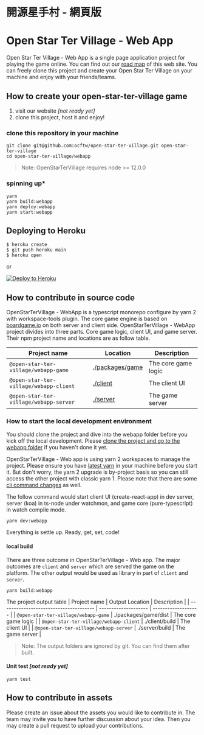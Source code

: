 # 開源星手村 - 網頁版

# Open Star Ter Village - Web App

Open Star Ter Village - Web App is a single page application project for playing the game online. You can find out our [road map](./ROADMAP.md) of this web site. You can freely clone this project and create your Open Star Ter Village on your machine and enjoy with your friends/teams.

## How to create your open-star-ter-village game

1. visit our website *[not ready yet]*
2. clone this project, host it and enjoy!

### clone this repository in your machine

```shell
git clone git@github.com:ocftw/open-star-ter-village.git open-star-ter-village
cd open-star-ter-village/webapp
```

> Note: OpenStarTerVillage requires node >= 12.0.0

### spinning up*

```shell
yarn
yarn build:webapp
yarn deploy:webapp
yarn start:webapp
```

## Deploying to Heroku

```
$ heroku create
$ git push heroku main
$ heroku open
```
or

[![Deploy to Heroku](https://www.herokucdn.com/deploy/button.svg)](https://heroku.com/deploy?template=https://github.com/ocftw/open-star-ter-village/tree/main)

## How to contribute in source code

OpenStarTerVillage - WebApp is a typescript monorepo configure by yarn 2 with workspace-tools plugin. The core game engine is based on [boardgame.io](https://boardgame.io) on both server and client side. OpenStarTerVillage -  WebApp project divides into three parts. Core game logic, client UI, and game server. Their npm project name and locations are as follow table.

| Project name                           | Location                           | Description         |
| -------------------------------------- | ---------------------------------- | ------------------- |
| `@open-star-ter-village/webapp-game`   | [./packages/game](./packages/game) | The core game logic |
| `@open-star-ter-village/webapp-client` | [./client](./client)               | The client UI       |
| `@open-star-ter-village/webapp-server` | [./server](./server)               | The game server     |

### How to start the local development environment

You should clone the project and dive into the webapp folder before you kick off the local development. Please [clone the project and go to the webapp folder](#how-to-create-your-open-star-ter-village-game) if you haven't done it yet.

OpenStarTerVillage - Web app is using yarn 2 workspaces to manage the project. Please ensure you have [latest yarn](https://yarnpkg.com/getting-started/install) in your machine before you start it. But don't worry, the yarn 2 upgrade is by-project basis so you can still access the other project with classic yarn 1. Please note that there are some [cli command changes](https://yarnpkg.com/getting-started/migration#cli-commands) as well.

The follow command would start client UI (create-react-app) in dev server, server (koa) in ts-node under watchmon, and game core (pure-typescript) in watch compile mode.

```shell
yarn dev:webapp
```

Everything is settle up. Ready, get, set, code!

#### local build

There are three outcome in OpenStarTerVillage - Web app. The major outcomes are `client` and `server` which are served the game on the platform. The other output would be used as library in part of `client` and `server`.


```shell
yarn build:webapp
```

The project output table
| Project name                           | Output Location      | Description         |
| -------------------------------------- | -------------------- | ------------------- |
| `@open-star-ter-village/webapp-game`   | ./packages/game/dist | The core game logic |
| `@open-star-ter-village/webapp-client` | ./client/build       | The client UI       |
| `@open-star-ter-village/webapp-server` | ./server/build       | The game server     |

> Note: The output folders are ignored by git. You can find them after built.

#### Unit test *[not ready yet]*

```shell
yarn test
```

## How to contribute in assets

Please create an issue about the assets you would like to contribute in. The team may invite you to have further discussion about your idea. Then you may create a pull request to upload your contributions.
